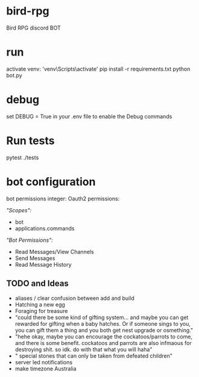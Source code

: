 # bird-rpg
 Bird RPG discord BOT

# run
activate venv: 'venv\Scripts\activate'
pip install -r requirements.txt
python bot.py

# debug
set DEBUG = True in your .env file to enable the Debug commands

# Run tests
pytest ./tests

# bot configuration

bot permissions integer: Oauth2 permissions:

*"Scopes":*
- bot
- applications.commands

*"Bot Permissions":*
- Read Messages/View Channels
- Send Messages
- Read Message History

## TODO and Ideas
- aliases / clear confusion between add and build
- Hatching a new egg
- Foraging for treasure
- "could there be some kind of gifting system... and maybe you can get rewarded for gifting when a baby hatches. Or if someone sings to you, you can gift them a thing and you both get nest upgrade or osmething."
- "hehe okay, maybe you can encourage the cockatoos/parrots to come, and there is some benefit. cockatoos and parrots are also infmaous for destroying shit. so idk. do with that what you will haha"
- " special stones that can only be taken from defeated children"
- server led notifications
- make timezone Australia
